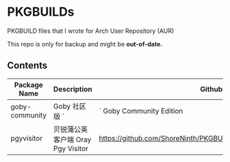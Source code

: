 # PKGBUILDs
PKGBUILD files that I wrote for Arch User Repository (AUR)

This repo is only for backup and might be **out-of-date.**

## Contents

|Package Name|Description|Github Page|AUR Page|
|--|--|--|--|
|goby-community|Goby 社区版 `|` Goby Community Edition|https://github.com/ShoreNinth/PKGBUILDs/blob/main/goby-community/PKGBUILD|https://aur.archlinux.org/packages/goby-community|
|pgyvisitor|贝锐蒲公英客户端 Oray Pgy Visitor|https://github.com/ShoreNinth/PKGBUILDs/blob/main/pgyvisitor/PKGBUILD|https://aur.archlinux.org/packages/pgyvisitor|
